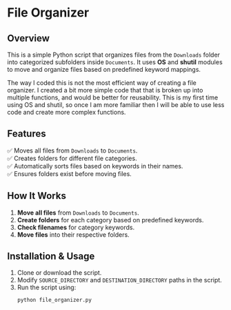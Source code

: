 # File Organizer

## Overview

This is a simple Python script that organizes files from the `Downloads` folder into categorized subfolders inside `Documents`. It uses **OS** and **shutil** modules to move and organize files based on predefined keyword mappings.

The way I coded this is not the most efficient way of creating a file organizer.
I created a bit more simple code that that is broken up into multiple functions, and would be better for reusability.
This is my first time using OS and shutil, so once I am more familiar then I will be able to use less code and create more complex functions.

## Features

✅ Moves all files from `Downloads` to `Documents`.  
✅ Creates folders for different file categories.  
✅ Automatically sorts files based on keywords in their names.  
✅ Ensures folders exist before moving files.

## How It Works

1. **Move all files** from `Downloads` to `Documents`.
2. **Create folders** for each category based on predefined keywords.
3. **Check filenames** for category keywords.
4. **Move files** into their respective folders.

## Installation & Usage

1. Clone or download the script.
2. Modify `SOURCE_DIRECTORY` and `DESTINATION_DIRECTORY` paths in the script.
3. Run the script using:
   ```sh
   python file_organizer.py
   ```
